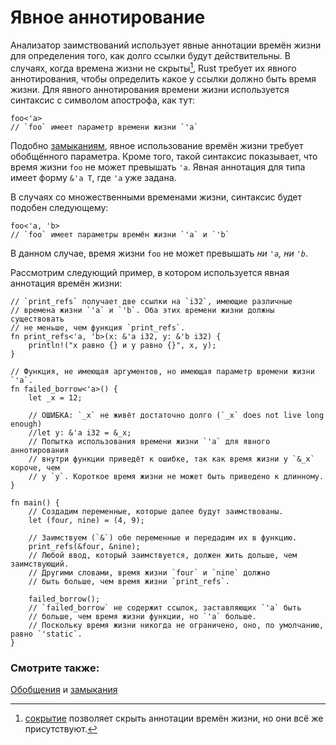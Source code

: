 # Явное аннотирование

Анализатор заимствований использует явные аннотации времён 
жизни для определения того, как долго ссылки будут 
действительны. В случаях, когда времена жизни не скрыты[^1], Rust 
требует их явного аннотирования, чтобы определить какое у 
ссылки должно быть время жизни. Для явного аннотирования 
времени жизни используется синтаксис с символом апострофа, как 
тут:

```rust,ignore
foo<'a>
// `foo` имеет параметр времени жизни `'a`
```

Подобно [замыканиям](../../fn/closures/anonymity.md), явное использование времён жизни 
требует обобщённого параметра. Кроме того, такой синтаксис 
показывает, что время жизни `foo` не может 
превышать `'a`. Явная аннотация для типа имеет 
форму `&'a T`, где `'a` уже задана.

В случаях со множественными временами жизни, синтаксис будет 
подобен следующему:

```rust,ignore
foo<'a, 'b>
// `foo` имеет параметры времён жизни `'a` и `'b`
```

В данном случае, время жизни `foo` не может 
превышать *ни `'a`, ни `'b`*.

Рассмотрим следующий пример, в котором используется явная аннотация времён жизни:

```rust,editable,ignore,mdbook-runnable
// `print_refs` получает две ссылки на `i32`, имеющие различные
// времена жизни `'a` и `'b`. Оба этих времени жизни должны существовать
// не меньше, чем функция `print_refs`.
fn print_refs<'a, 'b>(x: &'a i32, y: &'b i32) {
    println!("x равно {} и y равно {}", x, y);
}

// Функция, не имеющая аргументов, но имеющая параметр времени жизни `'a`.
fn failed_borrow<'a>() {
    let _x = 12;

    // ОШИБКА: `_x` не живёт достаточно долго (`_x` does not live long enough)
    //let y: &'a i32 = &_x;
    // Попытка использования времени жизни `'a` для явного аннотирования 
    // внутри функции приведёт к ошибке, так как время жизни у `&_x` короче, чем
    // у `y`. Короткое время жизни не может быть приведено к длинному.
}

fn main() {
    // Создадим переменные, которые далее будут заимствованы.
    let (four, nine) = (4, 9);
    
    // Заимствуем (`&`) обе переменные и передадим их в функцию.
    print_refs(&four, &nine);
    // Любой ввод, который заимствуется, должен жить дольше, чем заимствующий. 
    // Другими словами, время жизни `four` и `nine` должно
    // быть больше, чем время жизни `print_refs`.
    
    failed_borrow();
    // `failed_borrow` не содержит ссылок, заставляющих `'a` быть
    // больше, чем время жизни функции, но `'a` больше.
    // Поскольку время жизни никогда не ограничено, оно, по умолчанию, равно `'static`.
}
```

[^1]: [сокрытие](elision.md) позволяет скрыть аннотации времён жизни, но они всё же присутствуют.

### Смотрите также:

[Обобщения](../../generics.md) и [замыкания](../../fn/closures.md)
